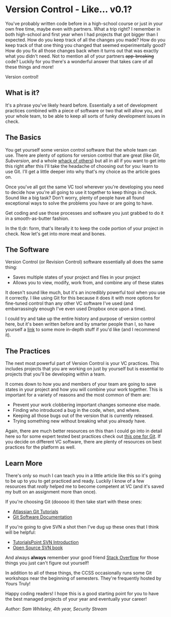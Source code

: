 <h1>Version Control - Like... v0.1?</h1>

You've probably written code before in a high-school course or just in your own
free time, maybe even with partners. What a trip right? I remember in both
high-school and first year when I had projects that got bigger than I expected.
How do you keep track of all the changes you made? How do you keep track of
that one thing you changed that seemed experimentally good? How do you fix all
those changes back when it turns out that was exactly what you didn't need. Not
to mention all of your partners ~~app-breaking~~ code? Luckily for you there's
a wonderful answer that takes care of all these things and more!

Version control!

## What is it?

It's a phrase you've likely heard before. Essentially a set of development
practices combined with a piece of software or two that will allow you, and
your whole team, to be able to keep all sorts of funky development issues in
check.

## The Basics

You get yourself some version control software that the whole team can use.
There are plenty of options for version control that are great (like *Git*,
*Subversion*, and a whole [whack of
others](https://en.wikipedia.org/wiki/List_of_revision_control_software)) but
all in all if you want to get into this right after this I'll take the headache
of choosing out for you: learn to use Git. I'll get a little deeper into why
that's my choice as the article goes on.

Once you've all got the same VC tool wherever you're developing you need to
decide how you're all going to use it together to keep things in check. Sound
like a big task? Don't worry, plenty of people have all found exceptional ways
to solve the problems you have or are going to have.

Get coding and use those processes and software you just grabbed to do it in a
smooth-as-butter fashion.

In the tl;dr: form, that's literally it to keep the code portion of your
project in check. Now let's get into more meat and bones.

## The Software

Version Control (or Revision Control) software essentially all does the same
thing:

- Saves multiple states of your project and files in your project
- Allows you to view, modify, work from, and combine any of these states

It doesn't sound like much, but it's an incredibly powerful tool when you use
it correctly. I like using Git for this because it does it with more options
for fine-tuned control than any other VC software I've used (and embarrassingly
enough I've even used Dropbox once upon a time).

I could try and take up the entire history and purpose of version control here,
but it's been written before and by smarter people than I, so have yourself a
[link](https://git-scm.com/book/en/v2/Getting-Started-About-Version-Control) to
some more in-depth stuff if you'd like (and I recommend it).

## The Practices

The next most powerful part of Version Control is your VC practices. This
includes projects that you are working on just by yourself but is essential to
projects that you'll be developing within a team.

It comes down to how you and members of your team are going to save states in
your project and how you will combine your work together. This is important for
a variety of reasons and the most common of them are:

- Prevent your work clobbering important changes someone else made.
- Finding who introduced a bug in the code, when, and where.
- Keeping all those bugs out of the version that is currently released.
- Trying something new without breaking what you already have.

Again, there are much better resources on this than I could go into in detail
here so for some expert tested best practices check out [this one for
Git](https://www.atlassian.com/git/tutorials/comparing-workflows). If you
decide on different VC software, there are plenty of resources on best
practices for the platform as well.

## Learn More

There's only so much I can teach you in a little article like this so it's
going to be up to you to get practiced and ready. Luckily I know of a few
resources that *really* helped me to become competent at VC (and it's saved my
butt on an assignment more than once).

If you're choosing Git (dooooo it) then take start with these ones:

- [Atlassian Git Tutorials](https://www.atlassian.com/git/tutorials)
- [Git Software Documentation](https://git-scm.com/doc)

If you're going to give SVN a shot then I've dug up these ones that I think
will be helpful:

- [TutorialsPoint SVN Introduction](http://www.tutorialspoint.com/svn)
- [Open Source SVN book](http://svnbook.red-bean.com)

And always **always** remember your good friend [Stack
Overflow](http://stackoverflow.com) for those things you just can't figure out
yourself!

In addition to all of these things, the CCSS occasionally runs some Git
workshops near the beginning of semesters. They're frequently hosted by Yours
Truly!

Happy coding readers! I hope this is a good starting point for you to have the
best managed projects of your year and eventually your career!

*Author: Sam Whiteley, 4th year, Security Stream*

